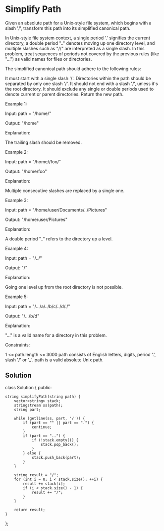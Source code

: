 # Simplify Path

Given an absolute path for a Unix-style file system, which begins with a slash '/', transform this path into its simplified canonical path.

In Unix-style file system context, a single period '.' signifies the current directory, a double period ".." denotes moving up one directory level, and multiple slashes such as "//" are interpreted as a single slash. In this problem, treat sequences of periods not covered by the previous rules (like "...") as valid names for files or directories.

The simplified canonical path should adhere to the following rules:

It must start with a single slash '/'.
Directories within the path should be separated by only one slash '/'.
It should not end with a slash '/', unless it's the root directory.
It should exclude any single or double periods used to denote current or parent directories.
Return the new path.

 

Example 1:

Input: path = "/home/"

Output: "/home"

Explanation:

The trailing slash should be removed.

 
Example 2:

Input: path = "/home//foo/"

Output: "/home/foo"

Explanation:

Multiple consecutive slashes are replaced by a single one.

Example 3:

Input: path = "/home/user/Documents/../Pictures"

Output: "/home/user/Pictures"

Explanation:

A double period ".." refers to the directory up a level.

Example 4:

Input: path = "/../"

Output: "/"

Explanation:

Going one level up from the root directory is not possible.

Example 5:

Input: path = "/.../a/../b/c/../d/./"

Output: "/.../b/d"

Explanation:

"..." is a valid name for a directory in this problem.

Constraints:

1 <= path.length <= 3000
path consists of English letters, digits, period '.', slash '/' or '_'.
path is a valid absolute Unix path.


## Solution

class Solution 
{
public:

    string simplifyPath(string path) {
        vector<string> stack;
        stringstream ss(path);
        string part;
        
        while (getline(ss, part, '/')) {
            if (part == "" || part == ".") {
                continue;
            }
            if (part == "..") {
                if (!stack.empty()) {
                    stack.pop_back();
                }
            } else {
                stack.push_back(part);
            }
        }
        
        string result = "/";
        for (int i = 0; i < stack.size(); ++i) {
            result += stack[i];
            if (i < stack.size() - 1) {
                result += "/";
            }
        }
        
        return result;
    }
};
